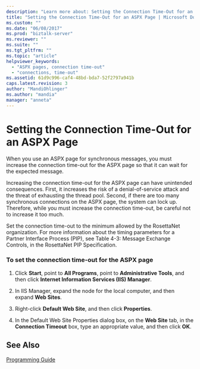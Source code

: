 ```yaml
---
description: "Learn more about: Setting the Connection Time-Out for an ASPX Page"
title: "Setting the Connection Time-Out for an ASPX Page | Microsoft Docs"
ms.custom: ""
ms.date: "06/08/2017"
ms.prod: "biztalk-server"
ms.reviewer: ""
ms.suite: ""
ms.tgt_pltfrm: ""
ms.topic: "article"
helpviewer_keywords: 
  - "ASPX pages, connection time-out"
  - "connections, time-out"
ms.assetid: 61d9c996-caf4-48bd-bda7-52f2797a941b
caps.latest.revision: 3
author: "MandiOhlinger"
ms.author: "mandia"
manager: "anneta"
---
```

# Setting the Connection Time-Out for an ASPX Page
When you use an ASPX page for synchronous messages, you must increase the connection time-out for the ASPX page so that it can wait for the expected message.  
  
 Increasing the connection time-out for the ASPX page can have unintended consequences. First, it increases the risk of a denial-of-service attack and the threat of exhausting the thread pool. Second, if there are too many synchronous connections on the ASPX page, the system can lock up. Therefore, while you must increase the connection time-out, be careful not to increase it too much.  
  
 Set the connection time-out to the minimum allowed by the RosettaNet organization. For more information about the timing parameters for a Partner Interface Process (PIP), see Table 4-3: Message Exchange Controls, in the RosettaNet PIP Specification.  
  
### To set the connection time-out for the ASPX page  
  
1.  Click **Start**, point to **All Programs**, point to **Administrative Tools**, and then click **Internet Information Services (IIS) Manager**.  
  
2.  In IIS Manager, expand the node for the local computer, and then expand **Web Sites**.  
  
3.  Right-click **Default Web Site**, and then click **Properties**.  
  
4.  In the Default Web Site Properties dialog box, on the **Web Site** tab, in the **Connection Timeout** box, type an appropriate value, and then click **OK**.  
  
## See Also  
 [Programming Guide](../../adapters-and-accelerators/accelerator-rosettanet/programming-guide2.md)
